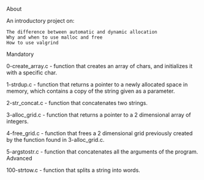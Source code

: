 About

An introductory project on:

    The difference between automatic and dynamic allocation
    Why and when to use malloc and free
    How to use valgrind
Mandatory

0-create_array.c - function that creates an array of chars, and initializes it with a specific char.

1-strdup.c - function that returns a pointer to a newly allocated space in memory, which contains a copy of the string given as a parameter.

2-str_concat.c - function that concatenates two strings.

3-alloc_grid.c - function that returns a pointer to a 2 dimensional array of integers.

4-free_grid.c - function that frees a 2 dimensional grid previously created by the function found in 3-alloc_grid.c.

5-argstostr.c - function that concatenates all the arguments of the program.
Advanced

100-strtow.c - function that splits a string into words.